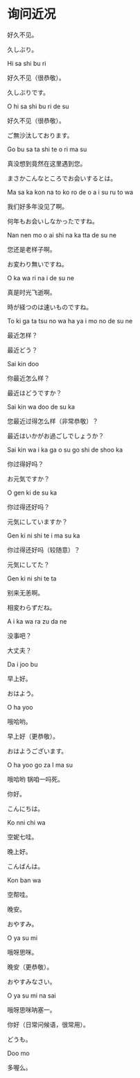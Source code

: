 # 询问近况

好久不见。

久しぶり。

Hi sa shi bu ri

 

好久不见（很恭敬）。

久しぶりです。

O hi sa shi bu ri de su

 

好久不见（很恭敬）。

ご無沙汰しております。

Go bu sa ta shi te o ri ma su



真没想到竟然在这里遇到您。

まさかこんなところでお会いするとは。

Ma sa ka kon na to ko ro de o a i su ru to wa

 

我们好多年没见了啊。

何年もお会いしなかったですね。

Nan nen mo o ai shi na ka tta de su ne

 

您还是老样子啊。

お変わり無いですね。

O ka wa ri na i de su ne



真是时光飞逝啊。

時が経つのは速いものですね。

To ki ga ta tsu no wa ha ya i mo no de su ne

 

最近怎样？

最近どう？

Sai kin doo

 

你最近怎么样？

最近はどうですか？

Sai kin wa doo de su ka

 

您最近过得怎么样（非常恭敬）？

最近はいかがお過ごしでしょうか？

Sai kin wa i ka ga o su go shi de shoo ka

你过得好吗？

お元気ですか？

O gen ki de su ka




你过得还好吗？

元気にしていますか？

Gen ki ni shi te i ma su ka

 

你过得还好吗（较随意）？

元気にしてた？

Gen ki ni shi te ta

 

别来无恙啊。

相変わらずだね。

A i ka wa ra zu da ne

 

没事吧？

大丈夫？

Da i joo bu



早上好。

おはよう。

O ha yoo

哦哈哟。

 

早上好（更恭敬）。

おはようございます。

O ha yoo go za I ma su

哦哈哟 锅咱一吗死。

 

你好。

こんにちは。

Ko nni chi wa

空妮七哇。


晚上好。

こんばんは。

Kon ban wa

空帮哇。

 

晚安。

おやすみ。

O ya su mi

哦呀思咪。

 

晚安（更恭敬）。

おやすみなさい。

O ya su mi na sai

哦呀思咪呐塞一。

 

你好（日常问候语，很常用）。

どうも。

Doo mo

多喔么。